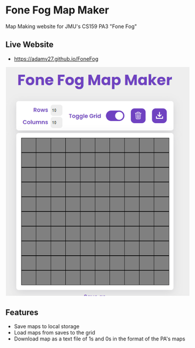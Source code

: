 # Fone Fog Map Maker
Map Making website for JMU's CS159 PA3 "Fone Fog"

## Live Website
- https://adamv27.github.io/FoneFog

![Fone Fog website preview](https://github.com/Adamv27/FoneFog/blob/main/images/fonefog.png?raw=true)

## Features
- Save maps to local storage
- Load maps from saves to the grid
- Download map as a text file of 1s and 0s in the format of the PA's maps

